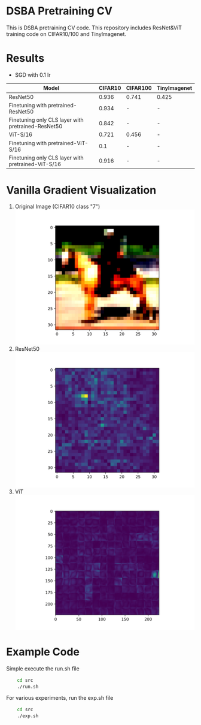 # DSBA Pretraining CV
This is DSBA pretraining CV code.
This repository includes ResNet&ViT training code on CIFAR10/100 and TinyImagenet.

# Results
- SGD with 0.1 lr

|Model|CIFAR10|CIFAR100|TinyImagenet|
|---|---|---|---|
|ResNet50|0.936|0.741|0.425|
|Finetuning with pretrained-ResNet50|0.934|-|-|
|Finetuning only CLS layer with pretrained-ResNet50|0.842|-|-|
|ViT-S/16|0.721|0.456|-|
|Finetuning with pretrained-ViT-S/16|0.1|-|-|
|Finetuning only CLS layer with pretrained-ViT-S/16|0.916|-|-|




# Vanilla Gradient Visualization

1. Original Image (CIFAR10 class "7")
![Origin](./fig/Origin7.png)
2. ResNet50 
![R50](./fig/R50.png)
3. ViT
![ViT](./fig/ViT.png)



# Example Code

Simple execute the run.sh file
```bash
	cd src
	./run.sh
```

For various experiments, run the exp.sh file 
```bash
	cd src
	./exp.sh
```


